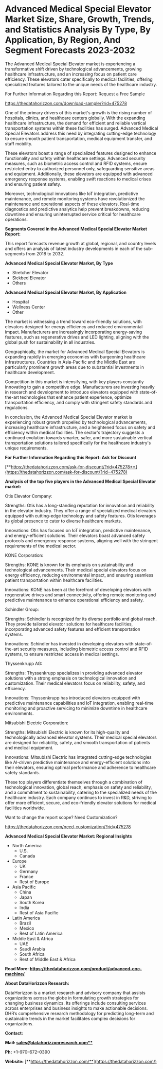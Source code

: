 ﻿# **Advanced Medical Special Elevator Market Size, Share, Growth, Trends, and Statistics Analysis By Type, By Application, By Region, And Segment Forecasts 2023-2032**
The Advanced Medical Special Elevator market is experiencing a transformative shift driven by technological advancements, growing healthcare infrastructure, and an increasing focus on patient care efficiency. These elevators cater specifically to medical facilities, offering specialized features tailored to the unique needs of the healthcare industry.

For Further Information Regarding this Report: Request a Free Sample

<https://thedatahorizzon.com/download-sample/?rid=475278>

One of the primary drivers of this market's growth is the rising number of hospitals, clinics, and healthcare centers globally. With the expanding healthcare infrastructure, the demand for efficient and reliable vertical transportation systems within these facilities has surged. Advanced Medical Special Elevators address this need by integrating cutting-edge technology to ensure smooth patient transportation, medical equipment transfer, and staff mobility.

These elevators boast a range of specialized features designed to enhance functionality and safety within healthcare settings. Advanced security measures, such as biometric access control and RFID systems, ensure restricted entry to authorized personnel only, safeguarding sensitive areas and equipment. Additionally, these elevators are equipped with advanced emergency response systems, enabling swift reactions to medical crises and ensuring patient safety.

Moreover, technological innovations like IoT integration, predictive maintenance, and remote monitoring systems have revolutionized the maintenance and operational aspects of these elevators. Real-time diagnostics and predictive analytics help prevent breakdowns, reducing downtime and ensuring uninterrupted service critical for healthcare operations.

**Segments Covered in the Advanced Medical Special Elevator Market Report:**

This report forecasts revenue growth at global, regional, and country levels and offers an analysis of latest industry developments in each of the sub-segments from 2018 to 2032.

**Advanced Medical Special Elevator Market, By Type**

- Stretcher Elevator
- Sickbed Elevator
- Others

**Advanced Medical Special Elevator Market, By Application**

- Hospital
- Wellness Center
- Other

The market is witnessing a trend toward eco-friendly solutions, with elevators designed for energy efficiency and reduced environmental impact. Manufacturers are increasingly incorporating energy-saving features, such as regenerative drives and LED lighting, aligning with the global push for sustainability in all industries.

Geographically, the market for Advanced Medical Special Elevators is expanding rapidly in emerging economies with burgeoning healthcare infrastructures. Countries in Asia-Pacific and the Middle East are particularly prominent growth areas due to substantial investments in healthcare development.

Competition in this market is intensifying, with key players constantly innovating to gain a competitive edge. Manufacturers are investing heavily in research and development to introduce elevators equipped with state-of-the-art technologies that enhance patient experience, optimize transportation efficiency, and comply with stringent safety standards and regulations.

In conclusion, the Advanced Medical Special Elevator market is experiencing robust growth propelled by technological advancements, increasing healthcare infrastructure, and a heightened focus on safety and efficiency within medical facilities. The sector's trajectory suggests a continued evolution towards smarter, safer, and more sustainable vertical transportation solutions tailored specifically for the healthcare industry's unique requirements.

**For Further Information Regarding this Report: Ask for Discount**

[**https://thedatahorizzon.com/ask-for-discount/?rid=475278**](https://thedatahorizzon.com/ask-for-discount/?rid=475278)

**Analysis of the top five players in the Advanced Medical Special Elevator market:**

Otis Elevator Company:

Strengths: Otis has a long-standing reputation for innovation and reliability in the elevator industry. They offer a range of specialized medical elevators equipped with cutting-edge technology and safety features. Otis leverages its global presence to cater to diverse healthcare markets.

Innovations: Otis has focused on IoT integration, predictive maintenance, and energy-efficient solutions. Their elevators boast advanced safety protocols and emergency response systems, aligning well with the stringent requirements of the medical sector.

KONE Corporation:

Strengths: KONE is known for its emphasis on sustainability and technological advancements. Their medical special elevators focus on energy efficiency, reducing environmental impact, and ensuring seamless patient transportation within healthcare facilities.

Innovations: KONE has been at the forefront of developing elevators with regenerative drives and smart connectivity, offering remote monitoring and predictive maintenance to enhance operational efficiency and safety.

Schindler Group:

Strengths: Schindler is recognized for its diverse portfolio and global reach. They provide tailored elevator solutions for healthcare facilities, incorporating advanced safety features and efficient transportation systems.

Innovations: Schindler has invested in developing elevators with state-of-the-art security measures, including biometric access control and RFID systems, to ensure restricted access in medical settings.

Thyssenkrupp AG:

Strengths: Thyssenkrupp specializes in providing advanced elevator solutions with a strong emphasis on technological innovation and customization. Their medical elevators focus on reliability, safety, and efficiency.

Innovations: Thyssenkrupp has introduced elevators equipped with predictive maintenance capabilities and IoT integration, enabling real-time monitoring and proactive servicing to minimize downtime in healthcare environments.

Mitsubishi Electric Corporation:

Strengths: Mitsubishi Electric is known for its high-quality and technologically advanced elevator systems. Their medical special elevators are designed for reliability, safety, and smooth transportation of patients and medical equipment.

Innovations: Mitsubishi Electric has integrated cutting-edge technologies like AI-driven predictive maintenance and energy-efficient solutions into their elevators, ensuring optimal performance and adherence to healthcare safety standards.

These top players differentiate themselves through a combination of technological innovation, global reach, emphasis on safety and reliability, and a commitment to sustainability, catering to the specialized needs of the healthcare industry. Each company continues to invest in R&D, striving to offer more efficient, secure, and eco-friendly elevator solutions for medical facilities worldwide.

Want to change the report scope? Need Customization?

<https://thedatahorizzon.com/need-customization/?rid=475278>



**Advanced Medical Special Elevator Market: Regional Insights**

- North America
  - U.S.
  - Canada
- Europe
  - UK
  - Germany
  - France
  - Rest of Europe
- Asia Pacific
  - China
  - Japan
  - South Korea
  - India
  - Rest of Asia Pacific
- Latin America
  - Brazil
  - Mexico
  - Rest of Latin America
- Middle East & Africa
  - UAE
  - Saudi Arabia
  - South Africa
  - Rest of Middle East & Africa

**Read More: https://thedatahorizzon.com/product/advanced-cnc-machine/**

**About DataHorizzon Research:**

DataHorizzon is a market research and advisory company that assists organizations across the globe in formulating growth strategies for changing business dynamics. Its offerings include consulting services across enterprises and business insights to make actionable decisions. DHR’s comprehensive research methodology for predicting long-term and sustainable trends in the market facilitates complex decisions for organizations.

**Contact:**

**Mail: [sales@datahorizzonresearch.com**](mailto:sales@datahorizzonresearch.com)**

**Ph:** +1–970–672–0390

**Website:** [**https://thedatahorizzon.com/**](https://thedatahorizzon.com/)



